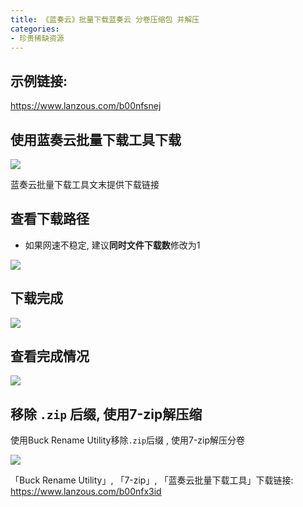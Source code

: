 ```yaml
---
title: 《蓝奏云》批量下载蓝奏云 分卷压缩包 并解压
categories:
- 珍贵稀缺资源
---
```


## 示例链接:

https://www.lanzous.com/b00nfsnej


## 使用蓝奏云批量下载工具下载


![](https://v2fy.com/asset/lanzou-download2/001.gif)

蓝奏云批量下载工具文末提供下载链接

## 查看下载路径

- 如果网速不稳定, 建议**同时文件下载数**修改为1

![](https://v2fy.com/asset/lanzou-download2/002.png)


## 下载完成

![](https://v2fy.com/asset/lanzou-download2/003-finish.png)


## 查看完成情况

![](https://v2fy.com/asset/lanzou-download2/004.png)


## 移除 `.zip` 后缀, 使用7-zip解压缩

使用Buck Rename Utility移除`.zip`后缀 , 使用7-zip解压分卷

![](https://v2fy.com/asset/lanzou-download2/006.gif)



「Buck Rename Utility」, 「7-zip」, 「蓝奏云批量下载工具」下载链接: https://www.lanzous.com/b00nfx3id






